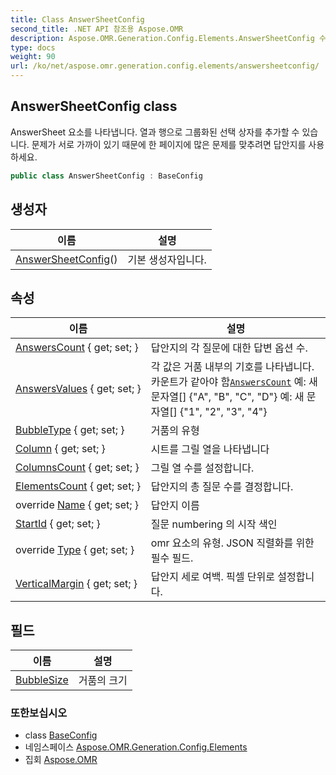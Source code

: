 ```yaml
---
title: Class AnswerSheetConfig
second_title: .NET API 참조용 Aspose.OMR
description: Aspose.OMR.Generation.Config.Elements.AnswerSheetConfig 수업. AnswerSheet 요소를 나타냅니다. 열과 행으로 그룹화된 선택 상자를 추가할 수 있습니다. 문제가 서로 가까이 있기 때문에 한 페이지에 많은 문제를 맞추려면 답안지를 사용하세요.
type: docs
weight: 90
url: /ko/net/aspose.omr.generation.config.elements/answersheetconfig/
---
```

## AnswerSheetConfig class

AnswerSheet 요소를 나타냅니다. 열과 행으로 그룹화된 선택 상자를 추가할 수 있습니다. 문제가 서로 가까이 있기 때문에 한 페이지에 많은 문제를 맞추려면 답안지를 사용하세요.

```csharp
public class AnswerSheetConfig : BaseConfig
```

## 생성자

| 이름 | 설명 |
| --- | --- |
| [AnswerSheetConfig](answersheetconfig/)() | 기본 생성자입니다. |

## 속성

| 이름 | 설명 |
| --- | --- |
| [AnswersCount](../../aspose.omr.generation.config.elements/answersheetconfig/answerscount/) { get; set; } | 답안지의 각 질문에 대한 답변 옵션 수. |
| [AnswersValues](../../aspose.omr.generation.config.elements/answersheetconfig/answersvalues/) { get; set; } | 각 값은 거품 내부의 기호를 나타냅니다. 카운트가 같아야 함[`AnswersCount`](./answerscount/) 예: 새 문자열[] {"A", "B", "C", "D"} 예: 새 문자열[] {"1", "2", "3", "4"} |
| [BubbleType](../../aspose.omr.generation.config.elements/answersheetconfig/bubbletype/) { get; set; } | 거품의 유형 |
| [Column](../../aspose.omr.generation.config.elements/answersheetconfig/column/) { get; set; } | 시트를 그릴 열을 나타냅니다 |
| [ColumnsCount](../../aspose.omr.generation.config.elements/answersheetconfig/columnscount/) { get; set; } | 그릴 열 수를 설정합니다. |
| [ElementsCount](../../aspose.omr.generation.config.elements/answersheetconfig/elementscount/) { get; set; } | 답안지의 총 질문 수를 결정합니다. |
| override [Name](../../aspose.omr.generation.config.elements/answersheetconfig/name/) { get; set; } | 답안지 이름 |
| [StartId](../../aspose.omr.generation.config.elements/answersheetconfig/startid/) { get; set; } | 질문 numbering 의 시작 색인 |
| override [Type](../../aspose.omr.generation.config.elements/answersheetconfig/type/) { get; set; } | omr 요소의 유형. JSON 직렬화를 위한 필수 필드. |
| [VerticalMargin](../../aspose.omr.generation.config.elements/answersheetconfig/verticalmargin/) { get; set; } | 답안지 세로 여백. 픽셀 단위로 설정합니다. |

## 필드

| 이름 | 설명 |
| --- | --- |
| [BubbleSize](../../aspose.omr.generation.config.elements/answersheetconfig/bubblesize/) | 거품의 크기 |

### 또한보십시오

* class [BaseConfig](../../aspose.omr.generation.config/baseconfig/)
* 네임스페이스 [Aspose.OMR.Generation.Config.Elements](../../aspose.omr.generation.config.elements/)
* 집회 [Aspose.OMR](../../)


